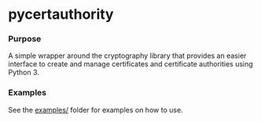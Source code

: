 # pycertauthority

### Purpose

A simple wrapper around the cryptography library that provides an easier interface to create and manage certificates and certificate authorities using Python 3.

### Examples

See the [examples/](examples/) folder for examples on how to use.